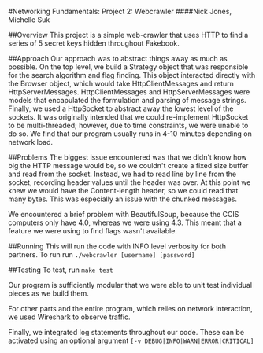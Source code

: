 #Networking Fundamentals: Project 2: Webcrawler
####Nick Jones, Michelle Suk

##Overview
This project is a simple web-crawler that uses HTTP to find a series of
5 secret keys hidden throughout Fakebook.

##Approach
Our approach was to abstract things away as much as possible.
On the top level, we build a Strategy object that was responsible
for the search algorithm and flag finding.  This object
interacted directly with the Browser object, which would
take HttpClientMessages and return HttpServerMessages.
HttpClientMessages and HttpServerMessages were models that
encapulated the formulation and parsing of message strings.
Finally, we used a HttpSocket to abstract away the lowest
level of the sockets.  It was originally intended that
we could re-implement HttpSocket to be multi-threaded; however, 
due to time constraints, we were unable to do so.  We find that
our program usually runs in 4-10 minutes depending on network
load.

##Problems
The biggest issue encountered was that we didn't know
how big the HTTP message would be, so we couldn't create a
fixed size buffer and read from the socket.  Instead, we
had to read line by line from the socket, recording header
values until the header was over.  At this point we knew
we would have the Content-length header, so we could
read that many bytes.  This was especially an issue
with the chunked messages.

We encountered a brief problem with BeautifulSoup,
because the CCIS computers only have 4.0, whereas
we were using 4.3.  This meant that a feature we
were using to find flags wasn't available.

##Running
This will run the code with INFO level verbosity
for both partners.
To run run `./webcrawler [username] [password]`

##Testing
To test, run `make test`

Our program is sufficiently modular that we
were able to unit test individual pieces as
we build them.

For other parts and the entire program, which
relies on network interaction, we used Wireshark
to observe traffic.

Finally, we integrated log statements throughout
our code.  These can be activated using an
optional argument `[-v DEBUG|INFO|WARN|ERROR|CRITICAL]`
